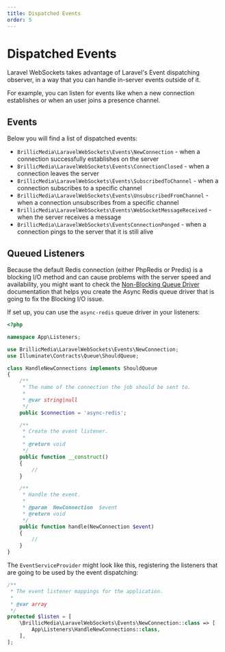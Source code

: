 ```yaml
---
title: Dispatched Events
order: 5
---
```


# Dispatched Events

Laravel WebSockets takes advantage of Laravel's Event dispatching observer, in a way that you can handle in-server events outside of it.

For example, you can listen for events like when a new connection establishes or when an user joins a presence channel.

## Events

Below you will find a list of dispatched events:

- `BrillicMedia\LaravelWebSockets\Events\NewConnection` - when a connection successfully establishes on the server
- `BrillicMedia\LaravelWebSockets\Events\ConnectionClosed` - when a connection leaves the server
- `BrillicMedia\LaravelWebSockets\Events\SubscribedToChannel` - when a connection subscribes to a specific channel
- `BrillicMedia\LaravelWebSockets\Events\UnsubscribedFromChannel` - when a connection unsubscribes from a specific channel
- `BrillicMedia\LaravelWebSockets\Events\WebSocketMessageReceived` - when the server receives a message
- `BrillicMedia\LaravelWebSockets\EventsConnectionPonged` - when a connection pings to the server that it is still alive

## Queued Listeners

Because the default Redis connection (either PhpRedis or Predis) is a blocking I/O method and can cause problems with the server speed and availability, you might want to check the [Non-Blocking Queue Driver](non-blocking-queue-driver.md) documentation that helps you create the Async Redis queue driver that is going to fix the Blocking I/O issue.

If set up, you can use the `async-redis` queue driver in your listeners:

```php
<?php

namespace App\Listeners;

use BrillicMedia\LaravelWebSockets\Events\NewConnection;
use Illuminate\Contracts\Queue\ShouldQueue;

class HandleNewConnections implements ShouldQueue
{
    /**
     * The name of the connection the job should be sent to.
     *
     * @var string|null
     */
    public $connection = 'async-redis';

    /**
     * Create the event listener.
     *
     * @return void
     */
    public function __construct()
    {
        //
    }

    /**
     * Handle the event.
     *
     * @param  NewConnection  $event
     * @return void
     */
    public function handle(NewConnection $event)
    {
        //
    }
}
```

The `EventServiceProvider` might look like this, registering the listeners that are going to be used by the event dispatching:

```php
/**
 * The event listener mappings for the application.
 *
 * @var array
 */
protected $listen = [
    \BrillicMedia\LaravelWebSockets\Events\NewConnection::class => [
        App\Listeners\HandleNewConnections::class,
    ],
];
```
